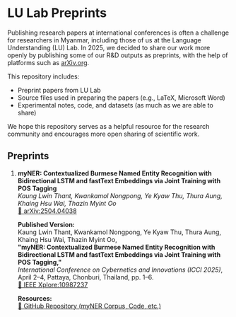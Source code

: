 # LU Lab Preprints

Publishing research papers at international conferences is often a challenge for researchers in Myanmar, including those of us at the Language Understanding (LU) Lab. In 2025, we decided to share our work more openly by publishing some of our R&D outputs as preprints, with the help of platforms such as [arXiv.org](https://arxiv.org).

This repository includes:

- Preprint papers from LU Lab
- Source files used in preparing the papers (e.g., LaTeX, Microsoft Word)
- Experimental notes, code, and datasets (as much as we are able to share)

We hope this repository serves as a helpful resource for the research community and encourages more open sharing of scientific work.

## Preprints

1. **myNER: Contextualized Burmese Named Entity Recognition with Bidirectional LSTM and fastText Embeddings via Joint Training with POS Tagging**  
   *Kaung Lwin Thant, Kwankamol Nongpong, Ye Kyaw Thu, Thura Aung, Khaing Hsu Wai, Thazin Myint Oo*  
   [📄 arXiv:2504.04038](https://arxiv.org/abs/2504.04038)  

   **Published Version:**  
   Kaung Lwin Thant, Kwankamol Nongpong, Ye Kyaw Thu, Thura Aung, Khaing Hsu Wai, Thazin Myint Oo,  
   **"myNER: Contextualized Burmese Named Entity Recognition with Bidirectional LSTM and fastText Embeddings via Joint Training with POS Tagging,"**  
   *International Conference on Cybernetics and Innovations (ICCI 2025)*, April 2–4, Pattaya, Chonburi, Thailand, pp. 1–6.  
   [📄 IEEE Xplore:10987237](https://ieeexplore.ieee.org/document/10987237)  

   **Resources:**  
   [🔗 GitHub Repository (myNER Corpus, Code, etc.)](https://github.com/ye-kyaw-thu/myNER)



